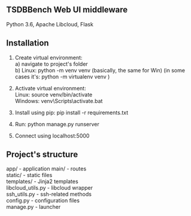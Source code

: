 ## TSDBBench Web UI middleware

Python 3.6, Apache Libcloud, Flask

## Installation

1. Create virtual environment: <br />
  a) navigate to project's folder <br />
  b) Linux: python -m venv venv (basically, the same for Win) (in some cases it's: python -m virtualenv venv ) <br />

2. Activate virtual environment: <br />
   Linux: source venv/bin/activate <br />
   Windows: venv\Scripts\activate.bat <br />

3. Install using pip: pip install -r requirements.txt <br />
4. Run: python manage.py runserver <br />
5. Connect using localhost:5000 <br />

## Project's structure

app/ - application
  main/ - routes <br />
  static/ - static files <br />
  templates/ - Jinja2 templates <br />
  libcloud_utils.py - libcloud wrapper <br />
  ssh_utils.py - ssh-related methods <br />
config.py - configuration files <br />
manage.py - launcher <br />

